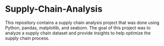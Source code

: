 # Supply-Chain-Analysis
This repository contains a supply chain analysis project that was done using Python, pandas, matplotlib, and seaborn. The goal of this project was to analyze a supply chain dataset and provide insights to help optimize the supply chain process.
